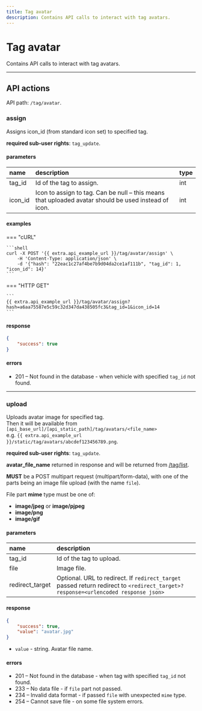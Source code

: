 ```yaml
---
title: Tag avatar
description: Contains API calls to interact with tag avatars.
---
```


# Tag avatar

Contains API calls to interact with tag avatars.

***

## API actions

API path: `/tag/avatar`.

### assign

Assigns icon_id (from standard icon set) to specified tag.

**required sub-user rights**: `tag_update`.

#### parameters

| name | description | type |
| :----- | :-----  | :----- |
| tag_id | Id of the tag to assign. | int |
| icon_id | Icon to assign to tag. Can be null – this means that uploaded avatar should be used instead of icon. | int |

#### examples

=== "cURL"

    ```shell
    curl -X POST '{{ extra.api_example_url }}/tag/avatar/assign' \
        -H 'Content-Type: application/json' \ 
        -d '{"hash": "22eac1c27af4be7b9d04da2ce1af111b", "tag_id": 1, "icon_id": 14}'
    ```
    
=== "HTTP GET"

    ```
    {{ extra.api_example_url }}/tag/avatar/assign?hash=a6aa75587e5c59c32d347da438505fc3&tag_id=1&icon_id=14
    ```

#### response

```json
{
    "success": true
}
```

#### errors

* 201 – Not found in the database - when vehicle with specified `tag_id` not found.

***

### upload

Uploads avatar image for specified tag.<br>
Then it will be available from `[api_base_url]/[api_static_path]/tag/avatars/<file_name>`<br>
e.g. `{{ extra.api_example_url }}/static/tag/avatars/abcdef123456789.png`.

**required sub-user rights**: `tag_update`.

**avatar_file_name** returned in response and will be returned from [/tag/list](./index.md#list).

**MUST** be a POST multipart request (multipart/form-data), with one of the parts being an image file upload (with the name `file`).

File part **mime** type must be one of:

*   **image/jpeg** or **image/pjpeg**
*   **image/png**
*   **image/gif**

#### parameters

| name | description |
| :----- | :-----  |
| tag_id | Id of the tag to upload. |
| file | Image file. |
| redirect_target | Optional. URL to redirect. If `redirect_target` passed return redirect to `<redirect_target>?response=<urlencoded response json>` |

#### response

```json
{
    "success": true,
    "value": "avatar.jpg"
}
```

* `value` - string. Avatar file name.

#### errors

* 201 – Not found in the database - when tag with specified `tag_id` not found.
* 233 – No data file - if `file` part not passed.
* 234 – Invalid data format - if passed `file` with unexpected `mime` type.
* 254 – Cannot save file - on some file system errors.